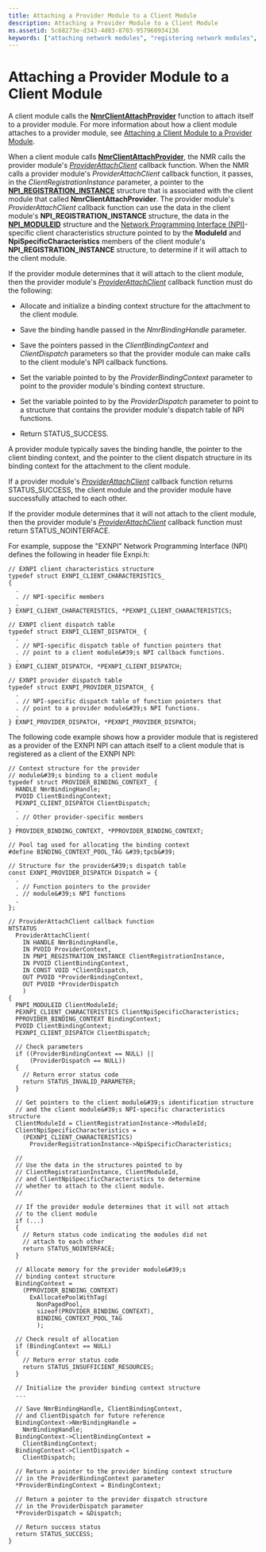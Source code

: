```yaml
---
title: Attaching a Provider Module to a Client Module
description: Attaching a Provider Module to a Client Module
ms.assetid: 5c68273e-d343-4d83-8703-957960934136
keywords: ["attaching network modules", "registering network modules", "Network Module Registrar WDK , attaching network modules", "NMR WDK , attaching network modules", "provider modules WDK Network Module Registrar , attaching", "network modules WDK Network Module Registrar , attachment", "NmrClientAttachProvider"]
---
```


# Attaching a Provider Module to a Client Module


A client module calls the [**NmrClientAttachProvider**](https://msdn.microsoft.com/library/windows/hardware/ff568770) function to attach itself to a provider module. For more information about how a client module attaches to a provider module, see [Attaching a Client Module to a Provider Module](attaching-a-client-module-to-a-provider-module.md).

When a client module calls [**NmrClientAttachProvider**](https://msdn.microsoft.com/library/windows/hardware/ff568770), the NMR calls the provider module's [*ProviderAttachClient*](https://msdn.microsoft.com/library/windows/hardware/ff570395) callback function. When the NMR calls a provider module's *ProviderAttachClient* callback function, it passes, in the *ClientRegistrationInstance* parameter, a pointer to the [**NPI\_REGISTRATION\_INSTANCE**](https://msdn.microsoft.com/library/windows/hardware/ff568815) structure that is associated with the client module that called **NmrClientAttachProvider**. The provider module's *ProviderAttachClient* callback function can use the data in the client module's **NPI\_REGISTRATION\_INSTANCE** structure, the data in the [**NPI\_MODULEID**](https://msdn.microsoft.com/library/windows/hardware/ff568813) structure and the [Network Programming Interface (NPI)](network-programming-interface.md)-specific client characteristics structure pointed to by the **ModuleId** and **NpiSpecificCharacteristics** members of the client module's **NPI\_REGISTRATION\_INSTANCE** structure, to determine if it will attach to the client module.

If the provider module determines that it will attach to the client module, then the provider module's [*ProviderAttachClient*](https://msdn.microsoft.com/library/windows/hardware/ff570395) callback function must do the following:

-   Allocate and initialize a binding context structure for the attachment to the client module.

-   Save the binding handle passed in the *NmrBindingHandle* parameter.

-   Save the pointers passed in the *ClientBindingContext* and *ClientDispatch* parameters so that the provider module can make calls to the client module's NPI callback functions.

-   Set the variable pointed to by the *ProviderBindingContext* parameter to point to the provider module's binding context structure.

-   Set the variable pointed to by the *ProviderDispatch* parameter to point to a structure that contains the provider module's dispatch table of NPI functions.

-   Return STATUS\_SUCCESS.

A provider module typically saves the binding handle, the pointer to the client binding context, and the pointer to the client dispatch structure in its binding context for the attachment to the client module.

If a provider module's [*ProviderAttachClient*](https://msdn.microsoft.com/library/windows/hardware/ff570395) callback function returns STATUS\_SUCCESS, the client module and the provider module have successfully attached to each other.

If the provider module determines that it will not attach to the client module, then the provider module's [*ProviderAttachClient*](https://msdn.microsoft.com/library/windows/hardware/ff570395) callback function must return STATUS\_NOINTERFACE.

For example, suppose the "EXNPI" Network Programming Interface (NPI) defines the following in header file Exnpi.h:

```
// EXNPI client characteristics structure
typedef struct EXNPI_CLIENT_CHARACTERISTICS_
{
  .
  . // NPI-specific members
  .
} EXNPI_CLIENT_CHARACTERISTICS, *PEXNPI_CLIENT_CHARACTERISTICS;

// EXNPI client dispatch table
typedef struct EXNPI_CLIENT_DISPATCH_ {
  .
  . // NPI-specific dispatch table of function pointers that
  . // point to a client module&#39;s NPI callback functions.
  .
} EXNPI_CLIENT_DISPATCH, *PEXNPI_CLIENT_DISPATCH;

// EXNPI provider dispatch table
typedef struct EXNPI_PROVIDER_DISPATCH_ {
  .
  . // NPI-specific dispatch table of function pointers that
  . // point to a provider module&#39;s NPI functions.
  .
} EXNPI_PROVIDER_DISPATCH, *PEXNPI_PROVIDER_DISPATCH;
```

The following code example shows how a provider module that is registered as a provider of the EXNPI NPI can attach itself to a client module that is registered as a client of the EXNPI NPI:

```
// Context structure for the provider
// module&#39;s binding to a client module
typedef struct PROVIDER_BINDING_CONTEXT_ {
  HANDLE NmrBindingHandle;
  PVOID ClientBindingContext;
  PEXNPI_CLIENT_DISPATCH ClientDispatch;
  .
  . // Other provider-specific members
  .
} PROVIDER_BINDING_CONTEXT, *PPROVIDER_BINDING_CONTEXT;

// Pool tag used for allocating the binding context
#define BINDING_CONTEXT_POOL_TAG &#39;tpcb&#39;

// Structure for the provider&#39;s dispatch table
const EXNPI_PROVIDER_DISPATCH Dispatch = {
  .
  . // Function pointers to the provider
  . // module&#39;s NPI functions
  .
};

// ProviderAttachClient callback function
NTSTATUS
  ProviderAttachClient(
    IN HANDLE NmrBindingHandle,
    IN PVOID ProviderContext,
    IN PNPI_REGISTRATION_INSTANCE ClientRegistrationInstance,
    IN PVOID ClientBindingContext,
    IN CONST VOID *ClientDispatch,
    OUT PVOID *ProviderBindingContext,
    OUT PVOID *ProviderDispatch
    )
{
  PNPI_MODULEID ClientModuleId;
  PEXNPI_CLIENT_CHARACTERISTICS ClientNpiSpecificCharacteristics;
  PPROVIDER_BINDING_CONTEXT BindingContext;
  PVOID ClientBindingContext;
  PEXNPI_CLIENT_DISPATCH ClientDispatch;

  // Check parameters
  if ((ProviderBindingContext == NULL) ||
      (ProviderDispatch == NULL))
  {
    // Return error status code
    return STATUS_INVALID_PARAMETER;
  }

  // Get pointers to the client module&#39;s identification structure
  // and the client module&#39;s NPI-specific characteristics structure
  ClientModuleId = ClientRegistrationInstance->ModuleId;
  ClientNpiSpecificCharacteristics =
    (PEXNPI_CLIENT_CHARACTERISTICS)
      ProviderRegistrationInstance->NpiSpecificCharacteristics;

  //
  // Use the data in the structures pointed to by
  // ClientRegistrationInstance, ClientModuleId,
  // and ClientNpiSpecificCharacteristics to determine
  // whether to attach to the client module.
  //

  // If the provider module determines that it will not attach
  // to the client module
  if (...)
  {
    // Return status code indicating the modules did not
    // attach to each other
    return STATUS_NOINTERFACE;
  }

  // Allocate memory for the provider module&#39;s
  // binding context structure
  BindingContext =
    (PPROVIDER_BINDING_CONTEXT)
      ExAllocatePoolWithTag(
        NonPagedPool,
        sizeof(PROVIDER_BINDING_CONTEXT),
        BINDING_CONTEXT_POOL_TAG
        );

  // Check result of allocation
  if (BindingContext == NULL)
  {
    // Return error status code
    return STATUS_INSUFFICIENT_RESOURCES;
  }

  // Initialize the provider binding context structure
  ...

  // Save NmrBindingHandle, ClientBindingContext,
  // and ClientDispatch for future reference
  BindingContext->NmrBindingHandle =
    NmrBindingHandle;
  BindingContext->ClientBindingContext =
    ClientBindingContext;
  BindingContext->ClientDispatch =
    ClientDispatch;

  // Return a pointer to the provider binding context structure
  // in the ProviderBindingContext parameter
  *ProviderBindingContext = BindingContext;

  // Return a pointer to the provider dispatch structure
  // in the ProviderDispatch parameter
  *ProviderDispatch = &Dispatch;

  // Return success status
  return STATUS_SUCCESS;
}
```

 

 





